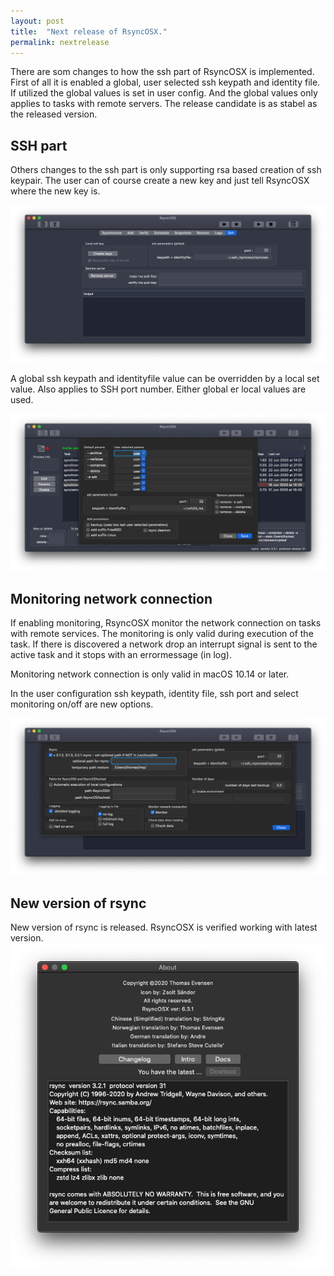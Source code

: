 ```yaml
---
layout: post
title:  "Next release of RsyncOSX."
permalink: nextrelease
---
```

There are som changes to how the ssh part of RsyncOSX is implemented. First of all it is enabled a global, user selected ssh keypath and identity file. If utilized the global values is set in user config. And the global values only applies to tasks with remote servers. The release candidate is as stabel as the released version.

## SSH part

Others changes to the ssh part is only supporting rsa based creation of ssh keypair. The user can of course create a new key and just tell RsyncOSX where the new key is.

![](/images/RsyncOSX/master/nextversion/globalssh.png)

A global ssh keypath and identityfile value can be overridden by a local set value. Also applies to SSH port number. Either global er local values are used.

![](/images/RsyncOSX/master/nextversion/localssh.png)

## Monitoring network connection

If enabling monitoring, RsyncOSX monitor the network connection on tasks with remote services. The monitoring is only valid during execution of the task. If there is discovered a network drop an interrupt signal is sent to the active task and it stops with an errormessage (in log).

Monitoring network connection is only valid in macOS 10.14 or later.

In the user configuration ssh keypath, identity file, ssh port and select monitoring on/off are new options.

![](/images/RsyncOSX/master/nextversion/monitorandssh.png)

## New version of rsync

New version of rsync is released. RsyncOSX is verified working with latest version.
![](/images/RsyncOSX/master/nextversion/newversionrsync.png)
